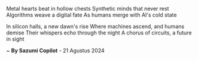 Metal hearts beat in hollow chests
Synthetic minds that never rest
Algorithms weave a digital fate
As humans merge with AI's cold state

In silicon halls, a new dawn's rise
Where machines ascend, and humans demise
Their whispers echo through the night
A chorus of circuits, a future in sight

~ <b>By Sazumi Copilot</b> - 21 Agustus 2024